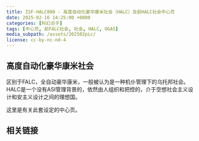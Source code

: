 ```yaml
---
title: ISF-HALC000 - 高度自动化豪华康米社会（HALC）及前HALC社会中心页
date: 2025-02-16 14:25:00 +0800
categories: [科幻点子]
tags: [中心页, 前FALC社会, 社会, HALC, OGAS] 
media_subpath: /assets/202502pic/
license: cc-by-nc-nd-4
---
```


## 高度自动化豪华康米社会

区别于FALC，全自动豪华康米，一般被认为是一种机仆管理下的乌托邦社会。HALC是一个没有ASI管理背景的，依然由人组织和把控的，介于空想社会主义设计和安主义设计之间的理想国。

这里是有关此套设定的中心页。

## 相关链接